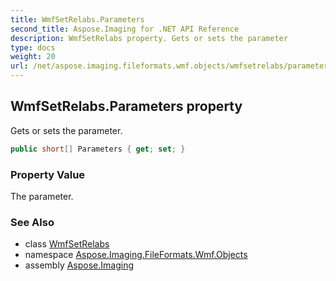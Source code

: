 ```yaml
---
title: WmfSetRelabs.Parameters
second_title: Aspose.Imaging for .NET API Reference
description: WmfSetRelabs property. Gets or sets the parameter
type: docs
weight: 20
url: /net/aspose.imaging.fileformats.wmf.objects/wmfsetrelabs/parameters/
---
```

## WmfSetRelabs.Parameters property

Gets or sets the parameter.

```csharp
public short[] Parameters { get; set; }
```

### Property Value

The parameter.

### See Also

* class [WmfSetRelabs](../)
* namespace [Aspose.Imaging.FileFormats.Wmf.Objects](../../wmfsetrelabs/)
* assembly [Aspose.Imaging](../../../)


